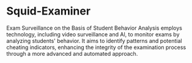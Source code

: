 # Squid-Examiner
Exam Surveillance on the Basis of Student Behavior Analysis employs technology, including video surveillance and Al, to monitor exams by analyzing students' behavior. It aims to identify patterns and potential cheating indicators, enhancing the integrity of the examination process through a more advanced and automated approach.
